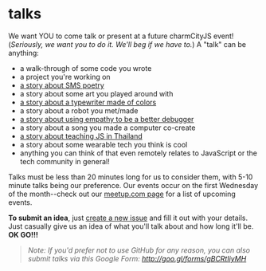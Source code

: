 # talks

We want YOU to come talk or present at a future charmCityJS event! (_Seriously, we want you to do it. We'll beg if we have to._) A "talk" can be anything:

- a walk-through of some code you wrote
- a project you're working on
- [a story about SMS poetry](https://github.com/charmCityJs/talks/issues/21)
- a story about some art you played around with
- [a story about a typewriter made of colors](https://github.com/charmCityJs/talks/issues/33)
- a story about a robot you met/made
- [a story about using empathy to be a better debugger](https://github.com/charmCityJs/talks/issues/64)
- a story about a song you made a computer co-create
- [a story about teaching JS in Thailand](https://github.com/charmCityJs/talks/issues/56)
- a story about some wearable tech you think is cool
- anything you can think of that even remotely relates to JavaScript or the tech community in general!

Talks must be less than 20 minutes long for us to consider them, with 5-10 minute talks being our preference. Our events occur on the first Wednesday of the month--check out our [meetup.com page](http://www.meetup.com/charmcityjs) for a list of upcoming events.

**To submit an idea**, just [create a new issue](https://github.com/charmCityJs/talks/issues/new) and fill it out with your details. Just casually give us an idea of what you'll talk about and how long it'll be. **OK GO!!!**

> _Note: If you'd prefer not to use GitHub for any reason, you can also submit talks via this Google Form: http://goo.gl/forms/gBCRtIiyMH_
